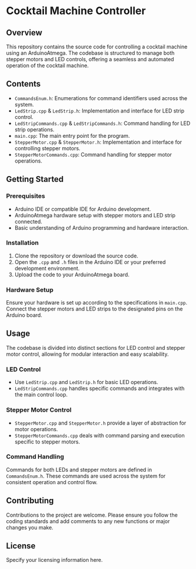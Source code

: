 # Cocktail Machine Controller

## Overview
This repository contains the source code for controlling a cocktail machine using an ArduinoAtmega. The codebase is structured to manage both stepper motors and LED controls, offering a seamless and automated operation of the cocktail machine.

## Contents
- `CommandsEnum.h`: Enumerations for command identifiers used across the system.
- `LedStrip.cpp` & `LedStrip.h`: Implementation and interface for LED strip control.
- `LedStripCommands.cpp` & `LedStripCommands.h`: Command handling for LED strip operations.
- `main.cpp`: The main entry point for the program.
- `StepperMotor.cpp` & `StepperMotor.h`: Implementation and interface for controlling stepper motors.
- `StepperMotorCommands.cpp`: Command handling for stepper motor operations.

## Getting Started
### Prerequisites
- Arduino IDE or compatible IDE for Arduino development.
- ArduinoAtmega hardware setup with stepper motors and LED strip connected.
- Basic understanding of Arduino programming and hardware interaction.

### Installation
1. Clone the repository or download the source code.
2. Open the `.cpp` and `.h` files in the Arduino IDE or your preferred development environment.
3. Upload the code to your ArduinoAtmega board.

### Hardware Setup
Ensure your hardware is set up according to the specifications in `main.cpp`. Connect the stepper motors and LED strips to the designated pins on the Arduino board.

## Usage
The codebase is divided into distinct sections for LED control and stepper motor control, allowing for modular interaction and easy scalability.

### LED Control
- Use `LedStrip.cpp` and `LedStrip.h` for basic LED operations.
- `LedStripCommands.cpp` handles specific commands and integrates with the main control loop.

### Stepper Motor Control
- `StepperMotor.cpp` and `StepperMotor.h` provide a layer of abstraction for motor operations.
- `StepperMotorCommands.cpp` deals with command parsing and execution specific to stepper motors.

### Command Handling
Commands for both LEDs and stepper motors are defined in `CommandsEnum.h`. These commands are used across the system for consistent operation and control flow.

## Contributing
Contributions to the project are welcome. Please ensure you follow the coding standards and add comments to any new functions or major changes you make.

## License
Specify your licensing information here.
